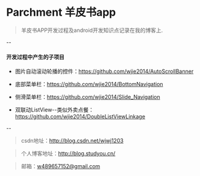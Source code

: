 # Parchment 羊皮书app
> 羊皮书APP开发过程及android开发知识点记录在我的博客上.

--
#### 开发过程中产生的子项目

* 图片自动滚动轮播的控件：https://github.com/wjie2014/AutoScrollBanner

* 底部菜单栏：https://github.com/wjie2014/BottomNavigation

* 侧滑菜单栏：https://github.com/wjie2014/Slide_Navigation

* 双联动ListView--类似外卖点餐：https://github.com/wjie2014/DoubleListViewLinkage

--

> csdn地址：http://blog.csdn.net/wjwj1203

> 个人博客地址：http://blog.studyou.cn/

> 邮箱：w489657152@gmail.com
